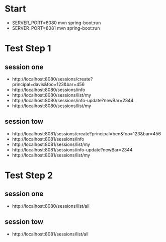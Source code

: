 # Start
- SERVER_PORT=8080 mvn spring-boot:run
- SERVER_PORT=8081 mvn spring-boot:run

# Test Step 1
## session one
- http://localhost:8080/sessions/create?principal=davis&foo=123&bar=456
- http://localhost:8080/sessions/info
- http://localhost:8080/sessions/list/my
- http://localhost:8080/sessions/info-update?newBar=2344
- http://localhost:8080/sessions/list/my

## session tow
- http://localhost:8081/sessions/create?principal=ben&foo=123&bar=456
- http://localhost:8081/sessions/info
- http://localhost:8081/sessions/list/my
- http://localhost:8081/sessions/info-update?newBar=2344
- http://localhost:8081/sessions/list/my

# Test Step 2
## session one
- http://localhost:8080/sessions/list/all

## session tow
- http://localhost:8081/sessions/list/all